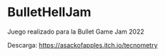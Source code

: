 # BulletHellJam
Juego realizado para la Bullet Game Jam 2022

Descarga:
https://asackofapples.itch.io/tecnometry
